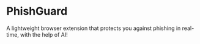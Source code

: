 # PhishGuard
A lightweight browser extension that protects you against phishing in real-time, with the help of AI!
